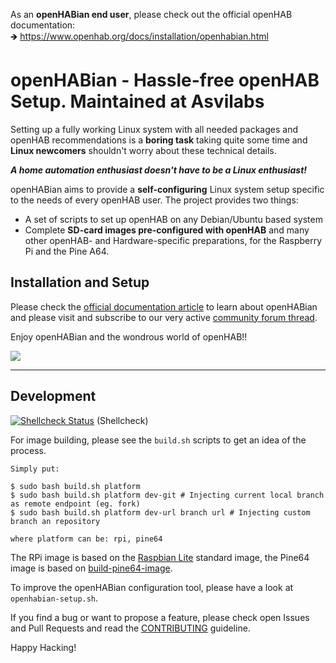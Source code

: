﻿As an **openHABian end user**, please check out the official openHAB documentation:  
🡺 https://www.openhab.org/docs/installation/openhabian.html

# openHABian - Hassle-free openHAB Setup. Maintained at Asvilabs 

Setting up a fully working Linux system with all needed packages and openHAB recommendations is a **boring task** taking quite some time and **Linux newcomers** shouldn't worry about these technical details.

***A home automation enthusiast doesn't have to be a Linux enthusiast!***

openHABian aims to provide a **self-configuring** Linux system setup specific to the needs of every openHAB user.
The project provides two things:

* A set of scripts to set up openHAB on any Debian/Ubuntu based system
* Complete **SD-card images pre-configured with openHAB** and many other openHAB- and Hardware-specific preparations, for the Raspberry Pi and the Pine A64.

## Installation and Setup

Please check the [official documentation article](https://www.openhab.org/docs/installation/openhabian.html) to learn about openHABian and please visit and subscribe to our very active [community forum thread](https://community.openhab.org/t/13379).

Enjoy openHABian and the wondrous world of openHAB!!

![](https://www.openhab.org/assets/img/openHABian-config.0c2550f6.png)

----

## Development

[![Shellcheck Status](https://travis-ci.com/openhab/openhabian.svg?branch=master)](https://travis-ci.com/openhab/openhabian) (Shellcheck)

For image building, please see the `build.sh` scripts to get an idea of the process.
```
Simply put:

$ sudo bash build.sh platform
$ sudo bash build.sh platform dev-git # Injecting current local branch as remote endpoint (eg. fork)
$ sudo bash build.sh platform dev-url branch url # Injecting custom branch an repository

where platform can be: rpi, pine64
```

The RPi image is based on the [Raspbian Lite](https://www.raspberrypi.org/downloads/raspbian) standard image,
the Pine64 image is based on [build-pine64-image](https://github.com/longsleep/build-pine64-image).

To improve the openHABian configuration tool, please have a look at `openhabian-setup.sh`.

If you find a bug or want to propose a feature, please check open Issues and Pull Requests and read the [CONTRIBUTING](CONTRIBUTING.md) guideline.

Happy Hacking!
